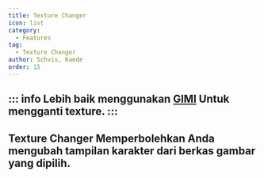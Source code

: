 ```yaml
---
title: Texture Changer
icon: list
category:
  - Features
tag:
  - Texture Changer
author: Schvis, Kaede
order: 15
---
```

::: info Lebih baik menggunakan [GIMI](../../guide/3DM-tutorial.md) Untuk mengganti texture. 
:::
---
## Texture Changer Memperbolehkan Anda mengubah tampilan karakter dari berkas gambar yang dipilih.